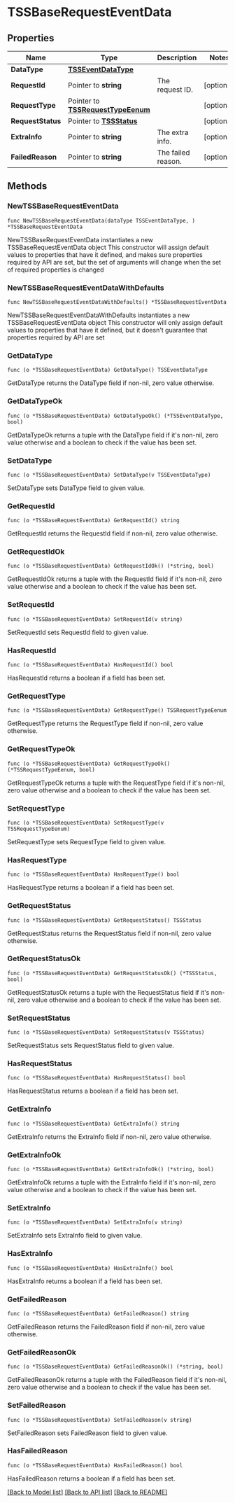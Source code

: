 # TSSBaseRequestEventData

## Properties

Name | Type | Description | Notes
------------ | ------------- | ------------- | -------------
**DataType** | [**TSSEventDataType**](TSSEventDataType.md) |  | 
**RequestId** | Pointer to **string** | The request ID. | [optional] 
**RequestType** | Pointer to [**TSSRequestTypeEenum**](TSSRequestTypeEenum.md) |  | [optional] 
**RequestStatus** | Pointer to [**TSSStatus**](TSSStatus.md) |  | [optional] 
**ExtraInfo** | Pointer to **string** | The extra info. | [optional] 
**FailedReason** | Pointer to **string** | The failed reason. | [optional] 

## Methods

### NewTSSBaseRequestEventData

`func NewTSSBaseRequestEventData(dataType TSSEventDataType, ) *TSSBaseRequestEventData`

NewTSSBaseRequestEventData instantiates a new TSSBaseRequestEventData object
This constructor will assign default values to properties that have it defined,
and makes sure properties required by API are set, but the set of arguments
will change when the set of required properties is changed

### NewTSSBaseRequestEventDataWithDefaults

`func NewTSSBaseRequestEventDataWithDefaults() *TSSBaseRequestEventData`

NewTSSBaseRequestEventDataWithDefaults instantiates a new TSSBaseRequestEventData object
This constructor will only assign default values to properties that have it defined,
but it doesn't guarantee that properties required by API are set

### GetDataType

`func (o *TSSBaseRequestEventData) GetDataType() TSSEventDataType`

GetDataType returns the DataType field if non-nil, zero value otherwise.

### GetDataTypeOk

`func (o *TSSBaseRequestEventData) GetDataTypeOk() (*TSSEventDataType, bool)`

GetDataTypeOk returns a tuple with the DataType field if it's non-nil, zero value otherwise
and a boolean to check if the value has been set.

### SetDataType

`func (o *TSSBaseRequestEventData) SetDataType(v TSSEventDataType)`

SetDataType sets DataType field to given value.


### GetRequestId

`func (o *TSSBaseRequestEventData) GetRequestId() string`

GetRequestId returns the RequestId field if non-nil, zero value otherwise.

### GetRequestIdOk

`func (o *TSSBaseRequestEventData) GetRequestIdOk() (*string, bool)`

GetRequestIdOk returns a tuple with the RequestId field if it's non-nil, zero value otherwise
and a boolean to check if the value has been set.

### SetRequestId

`func (o *TSSBaseRequestEventData) SetRequestId(v string)`

SetRequestId sets RequestId field to given value.

### HasRequestId

`func (o *TSSBaseRequestEventData) HasRequestId() bool`

HasRequestId returns a boolean if a field has been set.

### GetRequestType

`func (o *TSSBaseRequestEventData) GetRequestType() TSSRequestTypeEenum`

GetRequestType returns the RequestType field if non-nil, zero value otherwise.

### GetRequestTypeOk

`func (o *TSSBaseRequestEventData) GetRequestTypeOk() (*TSSRequestTypeEenum, bool)`

GetRequestTypeOk returns a tuple with the RequestType field if it's non-nil, zero value otherwise
and a boolean to check if the value has been set.

### SetRequestType

`func (o *TSSBaseRequestEventData) SetRequestType(v TSSRequestTypeEenum)`

SetRequestType sets RequestType field to given value.

### HasRequestType

`func (o *TSSBaseRequestEventData) HasRequestType() bool`

HasRequestType returns a boolean if a field has been set.

### GetRequestStatus

`func (o *TSSBaseRequestEventData) GetRequestStatus() TSSStatus`

GetRequestStatus returns the RequestStatus field if non-nil, zero value otherwise.

### GetRequestStatusOk

`func (o *TSSBaseRequestEventData) GetRequestStatusOk() (*TSSStatus, bool)`

GetRequestStatusOk returns a tuple with the RequestStatus field if it's non-nil, zero value otherwise
and a boolean to check if the value has been set.

### SetRequestStatus

`func (o *TSSBaseRequestEventData) SetRequestStatus(v TSSStatus)`

SetRequestStatus sets RequestStatus field to given value.

### HasRequestStatus

`func (o *TSSBaseRequestEventData) HasRequestStatus() bool`

HasRequestStatus returns a boolean if a field has been set.

### GetExtraInfo

`func (o *TSSBaseRequestEventData) GetExtraInfo() string`

GetExtraInfo returns the ExtraInfo field if non-nil, zero value otherwise.

### GetExtraInfoOk

`func (o *TSSBaseRequestEventData) GetExtraInfoOk() (*string, bool)`

GetExtraInfoOk returns a tuple with the ExtraInfo field if it's non-nil, zero value otherwise
and a boolean to check if the value has been set.

### SetExtraInfo

`func (o *TSSBaseRequestEventData) SetExtraInfo(v string)`

SetExtraInfo sets ExtraInfo field to given value.

### HasExtraInfo

`func (o *TSSBaseRequestEventData) HasExtraInfo() bool`

HasExtraInfo returns a boolean if a field has been set.

### GetFailedReason

`func (o *TSSBaseRequestEventData) GetFailedReason() string`

GetFailedReason returns the FailedReason field if non-nil, zero value otherwise.

### GetFailedReasonOk

`func (o *TSSBaseRequestEventData) GetFailedReasonOk() (*string, bool)`

GetFailedReasonOk returns a tuple with the FailedReason field if it's non-nil, zero value otherwise
and a boolean to check if the value has been set.

### SetFailedReason

`func (o *TSSBaseRequestEventData) SetFailedReason(v string)`

SetFailedReason sets FailedReason field to given value.

### HasFailedReason

`func (o *TSSBaseRequestEventData) HasFailedReason() bool`

HasFailedReason returns a boolean if a field has been set.


[[Back to Model list]](../README.md#documentation-for-models) [[Back to API list]](../README.md#documentation-for-api-endpoints) [[Back to README]](../README.md)


